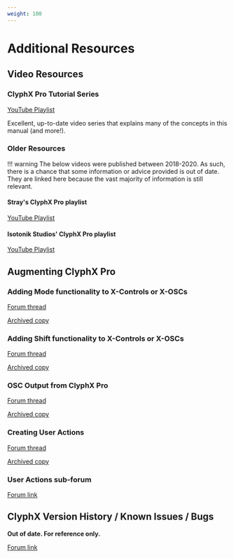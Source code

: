 ```yaml
---
weight: 100
---
```


# Additional Resources

## Video Resources

### ClyphX Pro Tutorial Series

[YouTube Playlist](https://www.youtube.com/watch?v=bYPZN9kmzLY&list=PLt25VoGBrDm7DV10PnudBzjQcUnLBrORl)

Excellent, up-to-date video series that explains many of the concepts in this manual (and more!).

### Older Resources

!!! warning
    The below videos were published between 2018-2020. As such, there is a chance that some information or advice provided is out of date. They are linked here because the vast majority of information is still relevant.

#### Stray's ClyphX Pro playlist

[YouTube Playlist](https://youtube.com/playlist?list=PLUnzfEQQKCufjTco_-c7hLl5OLu4N0d_I&si=rMvrND8-UIu1wqtd)

#### Isotonik Studios' ClyphX Pro playlist

[YouTube Playlist](https://youtube.com/playlist?list=PL4MRxWhueR3yNoKHNGBj0R8v8NsEOq_im&si=ta55u8B2fSqL-Jrg)

## Augmenting ClyphX Pro

### Adding Mode functionality to X-Controls or X-OSCs

[Forum thread
](https://nativekontrol.proboards.com/thread/3564/adding-mode-functionality-controls-oscs)

[Archived copy](https://archive.is/GRtE0)

### Adding Shift functionality to X-Controls or X-OSCs

[Forum thread](https://nativekontrol.proboards.com/thread/3562/adding-shift-functionality-controls-oscs)

[Archived copy](https://archive.is/07fKa)

### OSC Output from ClyphX Pro

[Forum thread](https://nativekontrol.proboards.com/thread/3562/adding-shift-functionality-controls-oscs)

[Archived copy]()


### Creating User Actions

[Forum thread](https://nativekontrol.proboards.com/thread/3022/tip-creating-user-actions)

[Archived copy](https://archive.is/uZw3O)

### User Actions sub-forum

[Forum link](https://nativekontrol.proboards.com/board/49/user-actions)

## ClyphX Version History / Known Issues / Bugs

**Out of date. For reference only.**

[Forum link](https://nativekontrol.proboards.com/board/46/version-history-issues-bugs)
